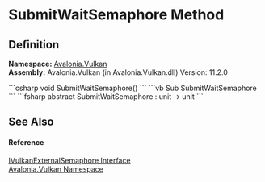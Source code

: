 # SubmitWaitSemaphore Method




## Definition
**Namespace:** <a href="N_Avalonia_Vulkan">Avalonia.Vulkan</a>  
**Assembly:** Avalonia.Vulkan (in Avalonia.Vulkan.dll) Version: 11.2.0

<Tabs groupId="api-code-preview">
<TabItem value="csharp" label="C#">
```csharp
void SubmitWaitSemaphore()
```
</TabItem>
<TabItem value="vb" label="VB">
```vb
Sub SubmitWaitSemaphore
```
</TabItem>
<TabItem value="fsharp" label="F#">
```fsharp
abstract SubmitWaitSemaphore : unit -> unit 
```
</TabItem>
</Tabs>



## See Also


#### Reference
<a href="T_Avalonia_Vulkan_IVulkanExternalSemaphore">IVulkanExternalSemaphore Interface</a>  
<a href="N_Avalonia_Vulkan">Avalonia.Vulkan Namespace</a>  


